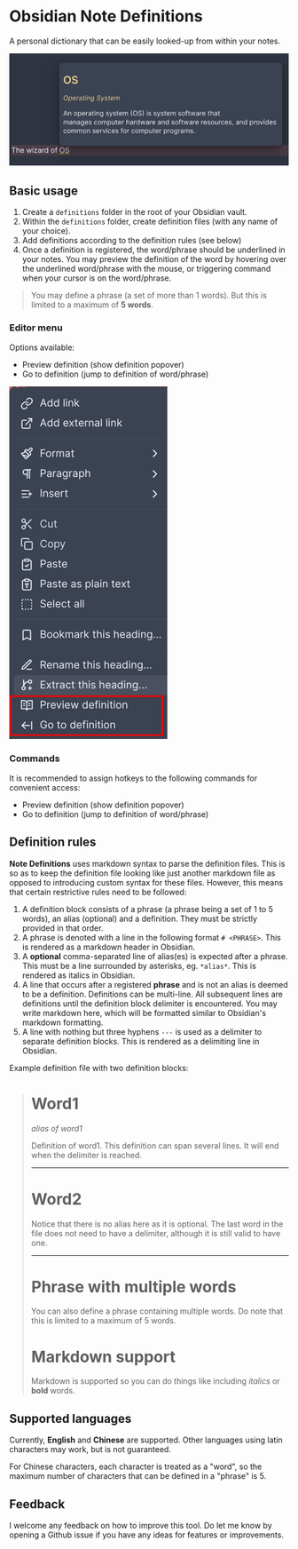 # Obsidian Note Definitions

A personal dictionary that can be easily looked-up from within your notes.

![dropdown](./img/def-dropdown.png)

## Basic usage

1. Create a `definitions` folder in the root of your Obsidian vault.
2. Within the `definitions` folder, create definition files (with any name of your choice).
3. Add definitions according to the definition rules (see below)
4. Once a definition is registered, the word/phrase should be underlined in your notes. You may preview the definition of the word by hovering over the underlined word/phrase with the mouse, or triggering command when your cursor is on the word/phrase.

> You may define a phrase (a set of more than 1 words). But this is limited to a maximum of **5 words**.

### Editor menu

Options available:
- Preview definition (show definition popover)
- Go to definition (jump to definition of word/phrase)

![editor menu](./img/editor-menu.png)

### Commands

It is recommended to assign hotkeys to the following commands for convenient access:
- Preview definition (show definition popover)
- Go to definition (jump to definition of word/phrase)

## Definition rules

**Note Definitions** uses markdown syntax to parse the definition files.
This is so as to keep the definition file looking like just another markdown file as opposed to introducing custom syntax for these files.
However, this means that certain restrictive rules need to be followed:

1. A definition block consists of a phrase (a phrase being a set of 1 to 5 words), an alias (optional) and a definition. They must be strictly provided in that order.
2. A phrase is denoted with a line in the following format `# <PHRASE>`. This is rendered as a markdown header in Obsidian.
3. A **optional** comma-separated line of alias(es) is expected after a phrase. This must be a line surrounded by asterisks, eg. `*alias*`. This is rendered as italics in Obsidian.
4. A line that occurs after a registered **phrase** and is not an alias is deemed to be a definition. Definitions can be multi-line. All subsequent lines are definitions until the definition block delimiter is encountered. You may write markdown here, which will be formatted similar to Obsidian's markdown formatting.
5. A line with nothing but three hyphens `---` is used as a delimiter to separate definition blocks. This is rendered as a delimiting line in Obsidian.

Example definition file with two definition blocks:

> # Word1
> 
> *alias of word1*
> 
> Definition of word1.
> This definition can span several lines.
> It will end when the delimiter is reached.
> 
> ---
> 
> # Word2
>
> Notice that there is no alias here as it is optional.
> The last word in the file does not need to have a delimiter, although it is still valid to have one.
> 
> ---
> 
> # Phrase with multiple words
> 
> You can also define a phrase containing multiple words. 
> Do note that this is limited to a maximum of 5 words.
>
> # Markdown support
> 
> Markdown is supported so you can do things like including *italics* or **bold** words.

## Supported languages

Currently, **English** and **Chinese** are supported.
Other languages using latin characters may work, but is not guaranteed.

For Chinese characters, each character is treated as a "word", so the maximum number of characters that can be defined in a "phrase" is 5.

## Feedback

I welcome any feedback on how to improve this tool.
Do let me know by opening a Github issue if you have any ideas for features or improvements.
